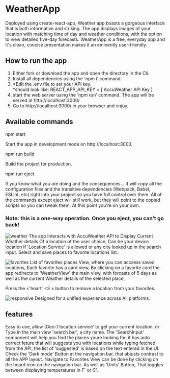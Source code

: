 # WeatherApp 

Deployed using create-react-app,
Weather app boasts a gorgeous interface that is both informative and striking.
The app displays images of your location with matching time of day and weather conditions, with the option to view detailed five-day forecasts.
WeatherApp is a free, everyday app and it's clean, concise presentation makes it an eminently user-friendly.

## How to run the app 

1.  Either fork or download the app and open the directory in the Cli.
2.  Install all dependencies using the 'npm i' command.
3.  *Edit the .env file to set your API key.  
*should look like:
REACT_APP_API_KEY = [ AccuWeather API Key ]
4.  start the web server using the 'npm run' command. The app will be served at http://localhost:3000/
5.  Go to http://localhost:3000/ in your browser and enjoy.



## Available commands
npm start

Start the app in development mode on http://localhost:3000.

npm run build

Build the project for production.

npm run eject

If you know what you are doing and the consequences...
It will copy all the configuration files and the transitive dependencies (Webpack, Babel, ESLint, etc) right into your project so you have full control over them. 
All of the commands except eject will still work, but they will point to the copied scripts so you can tweak them. At this point you’re on your own.
### Note: this is a one-way operation. Once you eject, you can’t go back!

![weather](https://user-images.githubusercontent.com/65711940/139273773-e7f4bc2c-d1ff-49a9-9221-7be7f8934dcb.jpeg)
The app Interacts with AccuWeather API to Display Current Weather details
Of a location of the user choice, Can be your device location if 'Location Service' is allowed or any city looked up in the search input.
Select and save places to favorite locations list.

![favorites](https://user-images.githubusercontent.com/65711940/139273180-39edd1a1-1dff-474c-afcf-f01eaf3d3268.jpeg)
List of favorites places View, where you can accsess saved locations,
Each favorite has a card view, 
By clicking on a favorite card the app redirects to 'WeatherView' the main view, with forcasts of 5 days as well as the current Weather details of the selected place, 

Press the <'heart' <3 > button to remove a location from your favorites.

![responsive](https://user-images.githubusercontent.com/65711940/139274038-93ea97a6-27b4-4a88-b0ac-4695009d4da6.jpeg)
Designed for a unified experience across All platforms.

## features
Easy to use, allow (Geo-)'location service' to get your current location.
or Type in the main view 'search bar', a city name.
The 'SearchInput' component will help you find the places youre looking for,
it has auto correct feture that will suggests you with locations while typing fetched from the API, the list of 'suggested' is based on the text entered in the UI.
Check the 'Dark mode' Button at the navigation bar, that abjusts contrast to all the APP layout. 
Navigate to Favorites View can be done by clicking on the heard icon on the navigation bar.
As well as 'Units' Button, That toggles between displaying temperatures in F' or C'.

